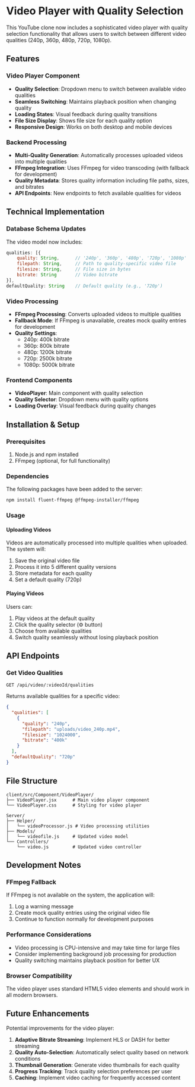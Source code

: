 # Video Player with Quality Selection

This YouTube clone now includes a sophisticated video player with quality selection functionality that allows users to switch between different video qualities (240p, 360p, 480p, 720p, 1080p).

## Features

### Video Player Component
- **Quality Selection**: Dropdown menu to switch between available video qualities
- **Seamless Switching**: Maintains playback position when changing quality
- **Loading States**: Visual feedback during quality transitions
- **File Size Display**: Shows file size for each quality option
- **Responsive Design**: Works on both desktop and mobile devices

### Backend Processing
- **Multi-Quality Generation**: Automatically processes uploaded videos into multiple qualities
- **FFmpeg Integration**: Uses FFmpeg for video transcoding (with fallback for development)
- **Quality Metadata**: Stores quality information including file paths, sizes, and bitrates
- **API Endpoints**: New endpoints to fetch available qualities for videos

## Technical Implementation

### Database Schema Updates
The video model now includes:
```javascript
qualities: [{
    quality: String,      // '240p', '360p', '480p', '720p', '1080p'
    filepath: String,     // Path to quality-specific video file
    filesize: String,     // File size in bytes
    bitrate: String       // Video bitrate
}],
defaultQuality: String    // Default quality (e.g., '720p')
```

### Video Processing
- **FFmpeg Processing**: Converts uploaded videos to multiple qualities
- **Fallback Mode**: If FFmpeg is unavailable, creates mock quality entries for development
- **Quality Settings**:
  - 240p: 400k bitrate
  - 360p: 800k bitrate
  - 480p: 1200k bitrate
  - 720p: 2500k bitrate
  - 1080p: 5000k bitrate

### Frontend Components
- **VideoPlayer**: Main component with quality selection
- **Quality Selector**: Dropdown menu with quality options
- **Loading Overlay**: Visual feedback during quality changes

## Installation & Setup

### Prerequisites
1. Node.js and npm installed
2. FFmpeg (optional, for full functionality)

### Dependencies
The following packages have been added to the server:
```bash
npm install fluent-ffmpeg @ffmpeg-installer/ffmpeg
```

### Usage

#### Uploading Videos
Videos are automatically processed into multiple qualities when uploaded. The system will:
1. Save the original video file
2. Process it into 5 different quality versions
3. Store metadata for each quality
4. Set a default quality (720p)

#### Playing Videos
Users can:
1. Play videos at the default quality
2. Click the quality selector (⚙️ button)
3. Choose from available qualities
4. Switch quality seamlessly without losing playback position

## API Endpoints

### Get Video Qualities
```
GET /api/video/:videoId/qualities
```
Returns available qualities for a specific video:
```json
{
  "qualities": [
    {
      "quality": "240p",
      "filepath": "uploads/video_240p.mp4",
      "filesize": "1024000",
      "bitrate": "400k"
    }
  ],
  "defaultQuality": "720p"
}
```

## File Structure

```
client/src/Component/VideoPlayer/
├── VideoPlayer.jsx      # Main video player component
└── VideoPlayer.css      # Styling for video player

Server/
├── Helper/
│   └── videoProcessor.js # Video processing utilities
├── Models/
│   └── videofile.js     # Updated video model
└── Controllers/
    └── video.js         # Updated video controller
```

## Development Notes

### FFmpeg Fallback
If FFmpeg is not available on the system, the application will:
1. Log a warning message
2. Create mock quality entries using the original video file
3. Continue to function normally for development purposes

### Performance Considerations
- Video processing is CPU-intensive and may take time for large files
- Consider implementing background job processing for production
- Quality switching maintains playback position for better UX

### Browser Compatibility
The video player uses standard HTML5 video elements and should work in all modern browsers.

## Future Enhancements

Potential improvements for the video player:
1. **Adaptive Bitrate Streaming**: Implement HLS or DASH for better streaming
2. **Quality Auto-Selection**: Automatically select quality based on network conditions
3. **Thumbnail Generation**: Generate video thumbnails for each quality
4. **Progress Tracking**: Track quality selection preferences per user
5. **Caching**: Implement video caching for frequently accessed content 